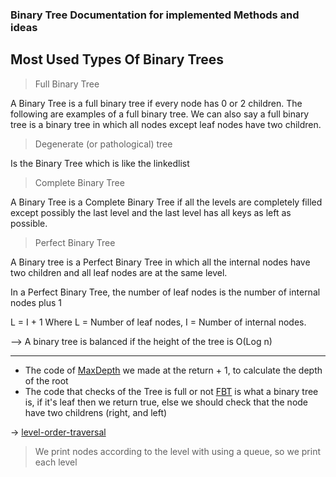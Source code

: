 ### Binary Tree Documentation for implemented Methods and ideas

## Most Used Types Of Binary Trees

> Full Binary Tree

A Binary Tree is a full binary tree if every node has 0 or 2 children. The following are examples of a full binary tree. We can also say a full binary tree is a binary tree in which all nodes except leaf nodes have two children. 

> Degenerate (or pathological) tree

Is the Binary Tree which is like the linkedlist


> Complete Binary Tree

A Binary Tree is a Complete Binary Tree if all the levels are completely filled except possibly the last level and the last level has all keys as left as possible.

> Perfect Binary Tree

A Binary tree is a Perfect Binary Tree in which all the internal nodes have two children and all leaf nodes are at the same level. 

In a Perfect Binary Tree, the number of leaf nodes is the number of internal nodes plus 1   

 L = I + 1 Where L = Number of leaf nodes, I = Number of internal nodes.

--> A binary tree is balanced if the height of the tree is O(Log n) 


---

- The code of [MaxDepth](https://github.com/abdullahazmy/DataStructure/blob/main/BinaryTree/maxDepth.cpp) we made at the return + 1, to calculate the depth of the root
- The code that checks of the Tree is full or not [FBT](https://github.com/abdullahazmy/DataStructure/blob/main/BinaryTree/is_fullBT.cpp#L14) is what a binary tree is, if it's leaf then we return true, else we should check that the node have two childrens (right, and left)

-> [level-order-traversal](https://github.com/abdullahazmy/DataStructure/blob/main/BinaryTree/level_order_traversal.cpp)
> We print nodes according to the level with using a queue, so we print each level
